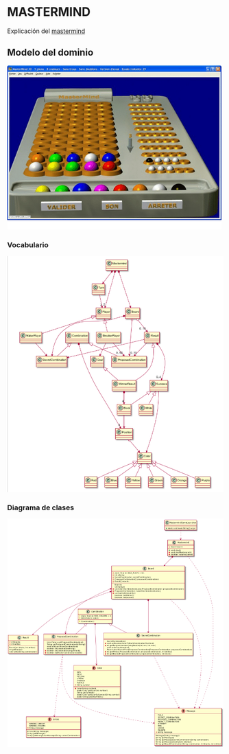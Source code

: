 # MASTERMIND 

Explicación del [mastermind](https://www.youtube.com/watch?v=sL5sf318GHY&t=291s)

## Modelo del dominio

 ![MasterMind 5 colors](diagrams/mastermind5colours.png)
 
 ### Vocabulario
 ![Vocabulario](diagrams/Vocabulary.png)
 
 ### Diagrama de clases
 ![ClassDiagram](MastermindClassDiagram.png)
 
 

